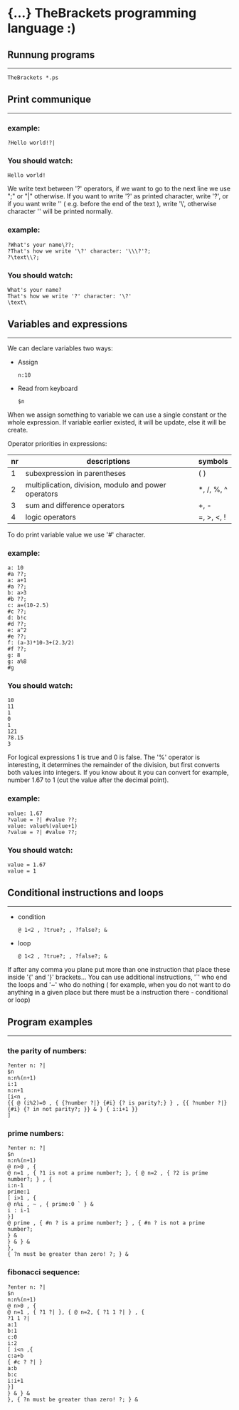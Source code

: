 # {...} TheBrackets programming language :)


## Runnung programs
------
```
TheBrackets *.ps
```

##  Print communique
------
### example:
```
?Hello world!?|
```
### You should watch:
```
Hello world!
```

We write text between '?' operators, if we want to go to the next line we use ";" or
"|" otherwise.
If you want to write '?' as printed character, write '\?', or if you want write '\' ( e.g.
before the end of the text ), write '\\', otherwise character '\' will be printed
normally.

### example:
```
?What's your name\??;
?That's how we write '\?' character: '\\\?'?;
?\text\\?;
```
### You should watch:
```
What's your name?
That's how we write '?' character: '\?'
\text\
```

## Variables and expressions
------
We can declare variables two ways:
* Assign
  ```
  n:10
  ```
* Read from keyboard
  ```
  $n
  ```

When we assign something to variable we can use a single constant or the whole
expression.
If variable earlier existed, it will be update, else it will be create.

Operator priorities in expressions:

nr | descriptions                                         | symbols
---|------------------------------------------------------|---------
1  | subexpression in parentheses                         | ( )
2  | multiplication, division, modulo and power operators | *, /, %, ^
3  | sum and difference operators                         | +, -
4  | logic operators                                      | =, >, <, !

To do print variable value we use '#' character.

### example:
```
a: 10
#a ??;
a: a+1
#a ??;
b: a>3
#b ??;
c: a=(10-2.5)
#c ??;
d: b!c
#d ??;
e: a^2
#e ??;
f: (a-3)*10-3+(2.3/2)
#f ??;
g: 8
g: a%8
#g
```

### You should watch:
```
10
11
1
0
1
121
78.15
3
```

For logical expressions 1 is true and 0 is false. The '%' operator is interesting, it
determines the remainder of the division, but first converts both values into
integers. If you know about it you can convert for example, number 1.67 to 1 (cut
the value after the decimal point).

### example:
```
value: 1.67
?value = ?| #value ??;
value: value%(value+1)
?value = ?| #value ??;
```

### You should watch:
```
value = 1.67
value = 1
```

## Conditional instructions and loops
------
* condition
    ```
    @ 1<2 , ?true?; , ?false?; &
    ```
* loop
    ```
    @ 1<2 , ?true?; , ?false?; &
    ```

If after any comma you plane put more than one instruction that place these inside
'{' and '}' brackets...
You can use additional instructions, '`' who end the loops and '~' who do nothing (
for example, when you do not want to do anything in a given place but there must
be a instruction there - conditional or loop)


## Program examples
------
### the parity of numbers:
```
?enter n: ?|
$n
n:n%(n+1)
i:1
n:n+1
[i<n ,
{{ @ (i%2)=0 , { {?number ?|} {#i} {? is parity?;} } , {{ ?number ?|}
{#i} {? in not parity?; }} & } { i:i+1 }}
]

```

### prime numbers:
```
?enter n: ?|
$n
n:n%(n+1)
@ n>0 , {
@ n=1 , { ?1 is not a prime number?; }, { @ n=2 , { ?2 is prime
number?; } , {
i:n-1
prime:1
[ i>1 , {
@ n%i , ~ , { prime:0 ` } &
i : i-1
}]
@ prime , { #n ? is a prime number?; } , { #n ? is not a prime number?;
} &
} & } &
},
{ ?n must be greater than zero! ?; } &
```

### fibonacci sequence:
```
?enter n: ?|
$n
n:n%(n+1)
@ n>0 , {
@ n=1 , { ?1 ?| }, { @ n=2, { ?1 1 ?| } , {
?1 1 ?|
a:1
b:1
c:0
i:2
[ i<n ,{
c:a+b
{ #c ? ?| }
a:b
b:c
i:i+1
}]
} & } &
}, { ?n must be greater than zero! ?; } &
```

